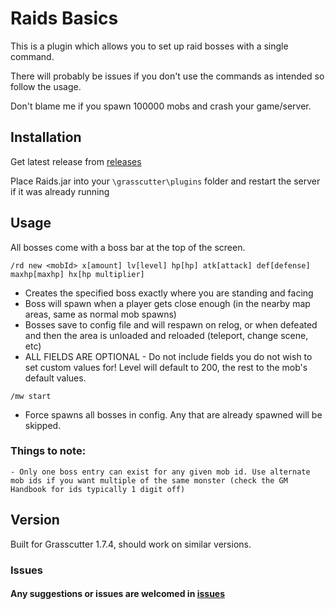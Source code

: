# Raids Basics

This is a plugin which allows you to set up raid bosses with a single command.

There will probably be issues if you don't use the commands as intended so follow the usage.

Don't blame me if you spawn 100000 mobs and crash your game/server.

## Installation

Get latest release from [releases](https://github.com/NotThorny/Raids/releases)

Place Raids.jar into your `\grasscutter\plugins` folder and restart the server if it was already running

## Usage

 All bosses come with a boss bar at the top of the screen.

 `/rd new <mobId> x[amount] lv[level] hp[hp] atk[attack] def[defense] maxhp[maxhp] hx[hp multiplier]`
  
   - Creates the specified boss exactly where you are standing and facing
   - Boss will spawn when a player gets close enough (in the nearby map areas, same as normal mob spawns)
   - Bosses save to config file and will respawn on relog, or when defeated and then the area is unloaded and reloaded (teleport, change scene, etc)
   - ALL FIELDS ARE OPTIONAL - Do not include fields you do not wish to set custom values for! Level will default to 200, the rest to the mob's default values.
   
 `/mw start`

   - Force spawns all bosses in config. Any that are already spawned will be skipped.

   ### Things to note:
    - Only one boss entry can exist for any given mob id. Use alternate mob ids if you want multiple of the same monster (check the GM Handbook for ids typically 1 digit off)

## Version

Built for Grasscutter 1.7.4, should work on similar versions.

### Issues

#### Any suggestions or issues are welcomed in [issues](https://github.com/NotThorny/Raids/issues)
